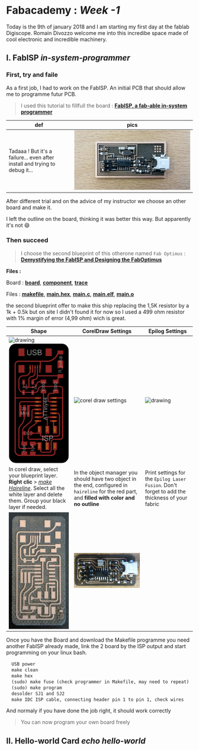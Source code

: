 # Fabacademy : *Week -1*

Today is the 9th of january 2018 and I am starting my first day at the fablab Digiscope. Romain Divozzo welcome me into this incredibe space made of cool electronic and incredible machinery.

## I. **FabISP** *in-system-programmer*

### First, try and faile

As a first job, I had to work on the FabISP. An initial PCB that should allow me to programme futur PCB.
> I used this tutorial to fillfull  the board : [**FabISP, a fab-able in-system programmer**](http://fab.cba.mit.edu/content/archive/projects/fabisp/)

| def | pics |
| --- | --- |
| Tadaaa ! But it's a failure... even after install and trying to debug it...  | ![isp](assets\img\fabIsp\ISP.jpg) |

After different trial and on the advice of my instructor we choose an other board and make it.

I left the outline on the board, thinking it was better this way. But apparently it's not :smile:

### Then succeed

> I choose the second blueprint of this otherone named `Fab Optimus` : [**Demystifying the FabISP and Designing the FabOptimus**](http://fab.cba.mit.edu/classes/863.16/doc/tutorials/FabISP/FabISP_Demystified.html)

**Files :**

Board : [<u>**board**</u>](assets\img\fabIsp\FabOptimus2.png), [<u>**component**</u>](assets\img\fabIsp\component.jpg), [<u>**trace**</u>](assets\img\fabIsp\FabOptimus_Traces2.png)

Files : [<u>**makefile**</u>](assets\img\fabIsp\programmFiles\Makefile), [<u>**main.hex**</u>](assets\img\fabIsp\programmFiles\main.hex), [<u>**main.c**</u>](assets\img\fabIsp\programmFiles\main.c), [<u>**main.elf**</u>](assets\img\fabIsp\programmFiles\main.elf), [<u>**main.o**</u>](assets\img\fabIsp\programmFiles\main.o)


the second blueprint offer to make this ship replacing the 1,5K resistor by a 1k + 0.5k but on site I didn't found it for now so I used a 499 ohm resistor with 1% margin of error (4,99 ohm) wich is great.

| Shape | CorelDraw Settings | Epilog Settings |
| --- | --- | --- |
| ![drawing](production/fabISP/FabOptimus_Traces2.png) ![fabOptimusComponent](assets\img\fabIsp\FabOptimus2.png)| ![corel draw settings](assets\img\fabIsp\corel.jpg) | ![drawing](assets\img\fabIsp\paramEpilog.jpg) |
| In corel draw, select your blueprint layer. **Right clic** > <u>*make Haireline*</u>. Select all the white layer and delete them. Group your black layer if needed. | In the object manager you should have two object in the end, configured in `haireline` for the red part, and **filled with color and no outline** |  Print settings for the `Epilog Laser Fusion`. Don't forget to add the thickness of your fabric |
| ![print](assets\img\fabIsp\printedCard.jpg) | ![mounted](assets\img\fabIsp\component.jpg) |



Once you have the Board and download the Makefile programme you need another FabISP already made, link the 2 board by the ISP output and start programming on your linux bash.

```
  USB power
  make clean
  make hex
  (sudo) make fuse (check programmer in Makefile, may need to repeat)
  (sudo) make program
  desolder SJ1 and SJ2
  make IDC ISP cable, connecting header pin 1 to pin 1, check wires
```

And normaly if you have done the job right, it should work correctly

> You can now program your own board freely

## II. **Hello-world Card** *echo hello-world*
